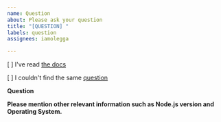 ```yaml
---
name: Question
about: Please ask your question
title: "[QUESTION] "
labels: question
assignees: iamolegga

---
```


<!-- Please don't delete this template or we'll close your issue -->
<!-- Before creating an issue please make sure you are using the latest version. -->

[ ] I've read [the docs](https://github.com/iamolegga/nestjs-configure-after/blob/master/README.md)

[ ] I couldn't find the same [question](https://github.com/iamolegga/nestjs-configure-after/issues?q=is%3Aissue+label%3Aquestion)

**Question**



**Please mention other relevant information such as Node.js version and Operating System.**


